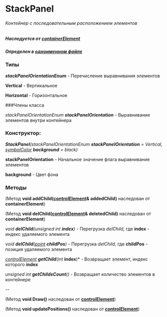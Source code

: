 # StackPanel
###### Контейнер с последовательным расположением элементов
##### Наследуется от [containerElement](https://github.com/googleplexplex/Console-Presentation-Foundation/blob/master/doc/containerElement.md)
##### Определен в [одноименном файле](https://github.com/googleplexplex/Console-Presentation-Foundation/blob/master/containers/StackPanel.hpp)


### Типы

***stackPanelOrientationEnum*** - Перечисление выравнивания элементов

**Vertical** - Вертикальное

**Horizontal** - Горизонтальное


###Члены класса

*stackPanelOrientationEnum **stackPanelOrientation*** - Выравнивание элементов внутри контейнера

### Конструктор:
****StackPanel***(stackPanelOrientationEnum **stackPanelOrientation** = Vertical, [symbolColor](https://github.com/googleplexplex/Console-Presentation-Foundation/blob/master/doc/graphics.hpp.md) **background** = black)*

**stackPanelOrientation** - Начальное значение флага выравнивание элементов

**background** - Цвет фона

### Методы

(Метод **void addChild([controlElement](https://github.com/googleplexplex/Console-Presentation-Foundation/blob/master/doc/controlElement.md)& addedChild)** наследован от **containerElement**)

(Метод **void delChild([controlElement](https://github.com/googleplexplex/Console-Presentation-Foundation/blob/master/doc/controlElement.md)& deletedChild)** наследован от **containerElement**)

*void ***delChild***(unsigned int **index**)* - Перегрузка *delChild*, где **index** - индекс удаляемого элемента

*void ***delChild***([point](https://github.com/googleplexplex/Console-Presentation-Foundation/blob/master/doc/Types.hpp.md) **childPos**)* - Перегрузка *delChild*, где **childPos** - позиция удаляемого элемента

*[controlElement](https://github.com/googleplexplex/Console-Presentation-Foundation/blob/master/doc/controlElement.md)* ***getChild***(int **index**)* - Возвращает элемент, индекс которого **index**

*unsigned int ***getChildsCount***()* - Возвращает количество элементов в контейнере

--

(Метод **void Draw()** наследован от **[controlElement](https://github.com/googleplexplex/Console-Presentation-Foundation/blob/master/doc/controlElement.md)**)

(Метод **void updatePositions()** наследован от **[controlElement](https://github.com/googleplexplex/Console-Presentation-Foundation/blob/master/doc/controlElement.md)**)




